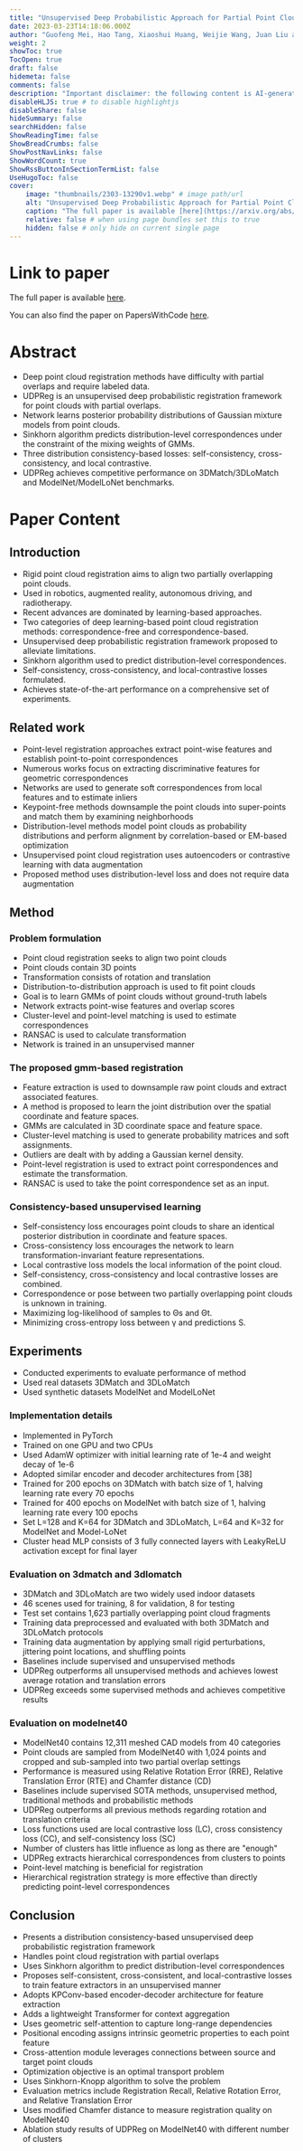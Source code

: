 ```yaml
---
title: "Unsupervised Deep Probabilistic Approach for Partial Point Cloud Registration"
date: 2023-03-23T14:18:06.000Z
author: "Guofeng Mei, Hao Tang, Xiaoshui Huang, Weijie Wang, Juan Liu and 3 others"
weight: 2
showToc: true
TocOpen: true
draft: false
hidemeta: false
comments: false
description: "Important disclaimer: the following content is AI-generated, please make sure to fact check the presented information by reading the full paper."
disableHLJS: true # to disable highlightjs
disableShare: false
hideSummary: false
searchHidden: false
ShowReadingTime: false
ShowBreadCrumbs: false
ShowPostNavLinks: false
ShowWordCount: true
ShowRssButtonInSectionTermList: false
UseHugoToc: false
cover:
    image: "thumbnails/2303-13290v1.webp" # image path/url
    alt: "Unsupervised Deep Probabilistic Approach for Partial Point Cloud Registration" # alt text
    caption: "The full paper is available [here](https://arxiv.org/abs/2303.13290)." # display caption under cover
    relative: false # when using page bundles set this to true
    hidden: false # only hide on current single page
---
```


# Link to paper
The full paper is available [here](https://arxiv.org/abs/2303.13290).

You can also find the paper on PapersWithCode [here](https://paperswithcode.com/paper/unsupervised-deep-probabilistic-approach-for).

# Abstract
- Deep point cloud registration methods have difficulty with partial overlaps and require labeled data.
- UDPReg is an unsupervised deep probabilistic registration framework for point clouds with partial overlaps.
- Network learns posterior probability distributions of Gaussian mixture models from point clouds.
- Sinkhorn algorithm predicts distribution-level correspondences under the constraint of the mixing weights of GMMs.
- Three distribution consistency-based losses: self-consistency, cross-consistency, and local contrastive.
- UDPReg achieves competitive performance on 3DMatch/3DLoMatch and ModelNet/ModelLoNet benchmarks.

# Paper Content

## Introduction
- Rigid point cloud registration aims to align two partially overlapping point clouds.
- Used in robotics, augmented reality, autonomous driving, and radiotherapy.
- Recent advances are dominated by learning-based approaches.
- Two categories of deep learning-based point cloud registration methods: correspondence-free and correspondence-based.
- Unsupervised deep probabilistic registration framework proposed to alleviate limitations.
- Sinkhorn algorithm used to predict distribution-level correspondences.
- Self-consistency, cross-consistency, and local-contrastive losses formulated.
- Achieves state-of-the-art performance on a comprehensive set of experiments.

## Related work
- Point-level registration approaches extract point-wise features and establish point-to-point correspondences
- Numerous works focus on extracting discriminative features for geometric correspondences
- Networks are used to generate soft correspondences from local features and to estimate inliers
- Keypoint-free methods downsample the point clouds into super-points and match them by examining neighborhoods
- Distribution-level methods model point clouds as probability distributions and perform alignment by correlation-based or EM-based optimization
- Unsupervised point cloud registration uses autoencoders or contrastive learning with data augmentation
- Proposed method uses distribution-level loss and does not require data augmentation

## Method

### Problem formulation
- Point cloud registration seeks to align two point clouds
- Point clouds contain 3D points
- Transformation consists of rotation and translation
- Distribution-to-distribution approach is used to fit point clouds
- Goal is to learn GMMs of point clouds without ground-truth labels
- Network extracts point-wise features and overlap scores
- Cluster-level and point-level matching is used to estimate correspondences
- RANSAC is used to calculate transformation
- Network is trained in an unsupervised manner

### The proposed gmm-based registration
- Feature extraction is used to downsample raw point clouds and extract associated features.
- A method is proposed to learn the joint distribution over the spatial coordinate and feature spaces.
- GMMs are calculated in 3D coordinate space and feature space.
- Cluster-level matching is used to generate probability matrices and soft assignments.
- Outliers are dealt with by adding a Gaussian kernel density.
- Point-level registration is used to extract point correspondences and estimate the transformation.
- RANSAC is used to take the point correspondence set as an input.

### Consistency-based unsupervised learning
- Self-consistency loss encourages point clouds to share an identical posterior distribution in coordinate and feature spaces.
- Cross-consistency loss encourages the network to learn transformation-invariant feature representations.
- Local contrastive loss models the local information of the point cloud.
- Self-consistency, cross-consistency and local contrastive losses are combined.
- Correspondence or pose between two partially overlapping point clouds is unknown in training.
- Maximizing log-likelihood of samples to Θs and Θt.
- Minimizing cross-entropy loss between γ and predictions S.

## Experiments
- Conducted experiments to evaluate performance of method
- Used real datasets 3DMatch and 3DLoMatch
- Used synthetic datasets ModelNet and ModelLoNet

### Implementation details
- Implemented in PyTorch
- Trained on one GPU and two CPUs
- Used AdamW optimizer with initial learning rate of 1e-4 and weight decay of 1e-6
- Adopted similar encoder and decoder architectures from [38]
- Trained for 200 epochs on 3DMatch with batch size of 1, halving learning rate every 70 epochs
- Trained for 400 epochs on ModelNet with batch size of 1, halving learning rate every 100 epochs
- Set L=128 and K=64 for 3DMatch and 3DLoMatch, L=64 and K=32 for ModelNet and Model-LoNet
- Cluster head MLP consists of 3 fully connected layers with LeakyReLU activation except for final layer

### Evaluation on 3dmatch and 3dlomatch
- 3DMatch and 3DLoMatch are two widely used indoor datasets
- 46 scenes used for training, 8 for validation, 8 for testing
- Test set contains 1,623 partially overlapping point cloud fragments
- Training data preprocessed and evaluated with both 3DMatch and 3DLoMatch protocols
- Training data augmentation by applying small rigid perturbations, jittering point locations, and shuffling points
- Baselines include supervised and unsupervised methods
- UDPReg outperforms all unsupervised methods and achieves lowest average rotation and translation errors
- UDPReg exceeds some supervised methods and achieves competitive results

### Evaluation on modelnet40
- ModelNet40 contains 12,311 meshed CAD models from 40 categories
- Point clouds are sampled from ModelNet40 with 1,024 points and cropped and sub-sampled into two partial overlap settings
- Performance is measured using Relative Rotation Error (RRE), Relative Translation Error (RTE) and Chamfer distance (CD)
- Baselines include supervised SOTA methods, unsupervised method, traditional methods and probabilistic methods
- UDPReg outperforms all previous methods regarding rotation and translation criteria
- Loss functions used are local contrastive loss (LC), cross consistency loss (CC), and self-consistency loss (SC)
- Number of clusters has little influence as long as there are "enough"
- UDPReg extracts hierarchical correspondences from clusters to points
- Point-level matching is beneficial for registration
- Hierarchical registration strategy is more effective than directly predicting point-level correspondences

## Conclusion
- Presents a distribution consistency-based unsupervised deep probabilistic registration framework
- Handles point cloud registration with partial overlaps
- Uses Sinkhorn algorithm to predict distribution-level correspondences
- Proposes self-consistent, cross-consistent, and local-contrastive losses to train feature extractors in an unsupervised manner
- Adopts KPConv-based encoder-decoder architecture for feature extraction
- Adds a lightweight Transformer for context aggregation
- Uses geometric self-attention to capture long-range dependencies
- Positional encoding assigns intrinsic geometric properties to each point feature
- Cross-attention module leverages connections between source and target point clouds
- Optimization objective is an optimal transport problem
- Uses Sinkhorn-Knopp algorithm to solve the problem
- Evaluation metrics include Registration Recall, Relative Rotation Error, and Relative Translation Error
- Uses modified Chamfer distance to measure registration quality on ModelNet40
- Ablation study results of UDPReg on ModelNet40 with different number of clusters
